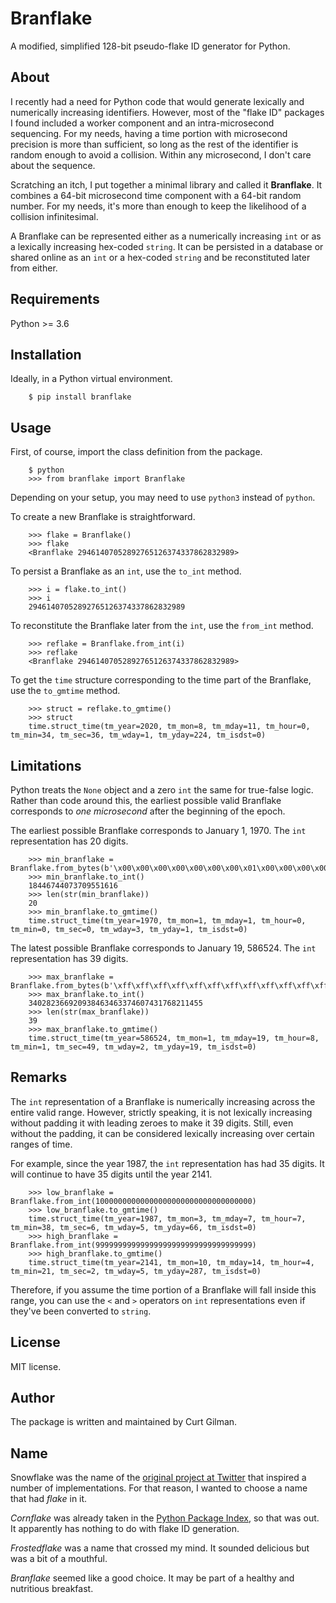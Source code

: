 Branflake
=========

A modified, simplified 128-bit pseudo-flake ID generator for Python.

About
-----

I recently had a need for Python code that would generate lexically and numerically increasing identifiers. However, most of the "flake ID" packages I found included a worker component and an intra-microsecond sequencing. For my needs, having a time portion with microsecond precision is more than sufficient, so long as the rest of the identifier is random enough to avoid a collision. Within any microsecond, I don't care about the sequence.

Scratching an itch, I put together a minimal library and called it __Branflake__. It combines a 64-bit microsecond time component with a 64-bit random number. For my needs, it's more than enough to keep the likelihood of a collision infinitesimal.

A Branflake can be represented either as a numerically increasing `int` or as a lexically increasing hex-coded `string`. It can be persisted in a database or shared online as an `int` or a hex-coded `string` and be reconstituted later from either.

Requirements
------------

Python >= 3.6

Installation
------------

Ideally, in a Python virtual environment.

        $ pip install branflake

Usage
-----

First, of course, import the class definition from the package.

        $ python
        >>> from branflake import Branflake

Depending on your setup, you may need to use `python3` instead of `python`.

To create a new Branflake is straightforward.

        >>> flake = Branflake()
        >>> flake
        <Branflake 29461407052892765126374337862832989>

To persist a Branflake as an `int`, use the `to_int` method.

        >>> i = flake.to_int()
        >>> i
        29461407052892765126374337862832989

To reconstitute the Branflake later from the `int`, use the `from_int` method.

        >>> reflake = Branflake.from_int(i)
        >>> reflake
        <Branflake 29461407052892765126374337862832989>

To get the `time` structure corresponding to the time part of the Branflake, use the `to_gmtime` method.

        >>> struct = reflake.to_gmtime()
        >>> struct
        time.struct_time(tm_year=2020, tm_mon=8, tm_mday=11, tm_hour=0, tm_min=34, tm_sec=36, tm_wday=1, tm_yday=224, tm_isdst=0)

Limitations
-----------

Python treats the `None` object and a zero `int` the same for true-false logic. Rather than code around this, the earliest possible valid Branflake corresponds to _one microsecond_ after the beginning of the epoch.

The earliest possible Branflake corresponds to January 1, 1970. The `int` representation has 20 digits.

        >>> min_branflake = Branflake.from_bytes(b'\x00\x00\x00\x00\x00\x00\x00\x01\x00\x00\x00\x00\x00\x00\x00\x00')
        >>> min_branflake.to_int()
        18446744073709551616
        >>> len(str(min_branflake))
        20
        >>> min_branflake.to_gmtime()
        time.struct_time(tm_year=1970, tm_mon=1, tm_mday=1, tm_hour=0, tm_min=0, tm_sec=0, tm_wday=3, tm_yday=1, tm_isdst=0)

The latest possible Branflake corresponds to January 19, 586524. The `int` representation has 39 digits.

        >>> max_branflake = Branflake.from_bytes(b'\xff\xff\xff\xff\xff\xff\xff\xff\xff\xff\xff\xff\xff\xff\xff\xff')
        >>> max_branflake.to_int()
        340282366920938463463374607431768211455
        >>> len(str(max_branflake))
        39
        >>> max_branflake.to_gmtime()
        time.struct_time(tm_year=586524, tm_mon=1, tm_mday=19, tm_hour=8, tm_min=1, tm_sec=49, tm_wday=2, tm_yday=19, tm_isdst=0)

Remarks
-------

The `int` representation of a Branflake is numerically increasing across the entire valid range. However, strictly speaking, it is not lexically increasing without padding it with leading zeroes to make it 39 digits. Still, even without the padding, it can be considered lexically increasing over certain ranges of time.

For example, since the year 1987, the `int` representation has had 35 digits. It will continue to have 35 digits until the year 2141.

        >>> low_branflake = Branflake.from_int(10000000000000000000000000000000000)
        >>> low_branflake.to_gmtime()
        time.struct_time(tm_year=1987, tm_mon=3, tm_mday=7, tm_hour=7, tm_min=38, tm_sec=6, tm_wday=5, tm_yday=66, tm_isdst=0)
        >>> high_branflake = Branflake.from_int(99999999999999999999999999999999999)
        >>> high_branflake.to_gmtime()
        time.struct_time(tm_year=2141, tm_mon=10, tm_mday=14, tm_hour=4, tm_min=21, tm_sec=2, tm_wday=5, tm_yday=287, tm_isdst=0)

Therefore, if you assume the time portion of a Branflake will fall inside this range, you can use the `<` and `>` operators on `int` representations even if they've been converted to `string`.

License
-------

MIT license.

Author
------

The package is written and maintained by Curt Gilman.

Name
----

Snowflake was the name of the [original project at Twitter](https://github.com/twitter-archive/snowflake) that inspired a number of implementations. For that reason, I wanted to choose a name that had _flake_ in it.

_Cornflake_ was already taken in the [Python Package Index](https://pypi.org/), so that was out. It apparently has nothing to do with flake ID generation.

_Frostedflake_ was a name that crossed my mind. It sounded delicious but was a bit of a mouthful.

_Branflake_ seemed like a good choice. It may be part of a healthy and nutritious breakfast.